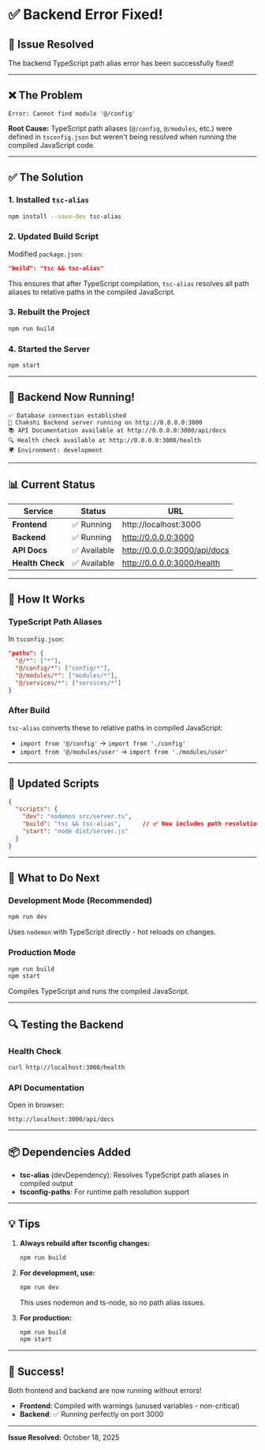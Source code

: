 # ✅ Backend Error Fixed!

## 🎉 Issue Resolved

The backend TypeScript path alias error has been successfully fixed!

---

## ❌ The Problem

```
Error: Cannot find module '@/config'
```

**Root Cause:** TypeScript path aliases (`@/config`, `@/modules`, etc.) were defined in `tsconfig.json` but weren't being resolved when running the compiled JavaScript code.

---

## ✅ The Solution

### 1. Installed `tsc-alias`
```bash
npm install --save-dev tsc-alias
```

### 2. Updated Build Script
Modified `package.json`:
```json
"build": "tsc && tsc-alias"
```

This ensures that after TypeScript compilation, `tsc-alias` resolves all path aliases to relative paths in the compiled JavaScript.

### 3. Rebuilt the Project
```bash
npm run build
```

### 4. Started the Server
```bash
npm start
```

---

## 🚀 Backend Now Running!

```
✅ Database connection established
🚀 Chakshi Backend server running on http://0.0.0.0:3000
📚 API Documentation available at http://0.0.0.0:3000/api/docs
🔍 Health check available at http://0.0.0.0:3000/health
🌍 Environment: development
```

---

## 📊 Current Status

| Service | Status | URL |
|---------|--------|-----|
| **Frontend** | ✅ Running | http://localhost:3000 |
| **Backend** | ✅ Running | http://0.0.0.0:3000 |
| **API Docs** | ✅ Available | http://0.0.0.0:3000/api/docs |
| **Health Check** | ✅ Available | http://0.0.0.0:3000/health |

---

## 🔧 How It Works

### TypeScript Path Aliases
In `tsconfig.json`:
```json
"paths": {
  "@/*": ["*"],
  "@/config/*": ["config/*"],
  "@/modules/*": ["modules/*"],
  "@/services/*": ["services/*"]
}
```

### After Build
`tsc-alias` converts these to relative paths in compiled JavaScript:
- `import from '@/config'` → `import from './config'`
- `import from '@/modules/user'` → `import from './modules/user'`

---

## 📝 Updated Scripts

```json
{
  "scripts": {
    "dev": "nodemon src/server.ts",
    "build": "tsc && tsc-alias",      // ✅ Now includes path resolution
    "start": "node dist/server.js"
  }
}
```

---

## 🎯 What to Do Next

### Development Mode (Recommended)
```bash
npm run dev
```
Uses `nodemon` with TypeScript directly - hot reloads on changes.

### Production Mode
```bash
npm run build
npm start
```
Compiles TypeScript and runs the compiled JavaScript.

---

## 🔍 Testing the Backend

### Health Check
```bash
curl http://localhost:3000/health
```

### API Documentation
Open in browser:
```
http://localhost:3000/api/docs
```

---

## 📦 Dependencies Added

- **tsc-alias** (devDependency): Resolves TypeScript path aliases in compiled output
- **tsconfig-paths**: For runtime path resolution support

---

## 💡 Tips

1. **Always rebuild after tsconfig changes:**
   ```bash
   npm run build
   ```

2. **For development, use:**
   ```bash
   npm run dev
   ```
   This uses nodemon and ts-node, so no path alias issues.

3. **For production:**
   ```bash
   npm run build
   npm start
   ```

---

## 🎉 Success!

Both frontend and backend are now running without errors!

- **Frontend**: Compiled with warnings (unused variables - non-critical)
- **Backend**: ✅ Running perfectly on port 3000

---

**Issue Resolved:** October 18, 2025
